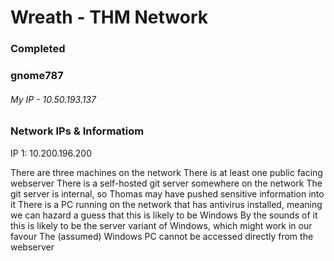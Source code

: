 # Wreath - THM Network
### Completed 
### gnome787

###### My IP - 10.50.193.137

### Network IPs & Informatiom

IP 1: 10.200.196.200

There are three machines on the network
There is at least one public facing webserver
There is a self-hosted git server somewhere on the network
The git server is internal, so Thomas may have pushed sensitive information into it
There is a PC running on the network that has antivirus installed, meaning we can hazard a guess that this is likely to be Windows
By the sounds of it this is likely to be the server variant of Windows, which might work in our favour
The (assumed) Windows PC cannot be accessed directly from the webserver